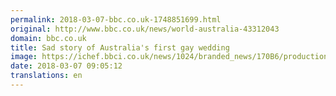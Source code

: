 ```yaml
---
permalink: 2018-03-07-bbc.co.uk-1748851699.html
original: http://www.bbc.co.uk/news/world-australia-43312043
domain: bbc.co.uk
title: Sad story of Australia's first gay wedding
image: https://ichef.bbci.co.uk/news/1024/branded_news/170B6/production/_100309349_jo-jill-159marionjonkersphotography.jpg
date: 2018-03-07 09:05:12
translations: en
---
```



